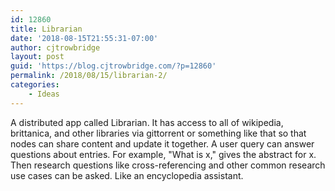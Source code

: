 ```yaml
---
id: 12860
title: Librarian
date: '2018-08-15T21:55:31-07:00'
author: cjtrowbridge
layout: post
guid: 'https://blog.cjtrowbridge.com/?p=12860'
permalink: /2018/08/15/librarian-2/
categories:
    - Ideas
---
```


A distributed app called Librarian. It has access to all of wikipedia, brittanica, and other libraries via gittorrent or something like that so that nodes can share content and update it together. A user query can answer questions about entries. For example, "What is x," gives the abstract for x. Then research questions like cross-referencing and other common research use cases can be asked. Like an encyclopedia assistant.